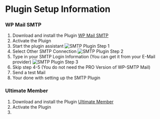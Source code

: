 # Plugin Setup Information

### WP Mail SMTP
1. Download and install the Plugin
[WP Mail SMTP](https://de.wordpress.org/plugins/wp-mail-smtp/) 
2. Activate the Pluign
3. Start the plugin assistant
![SMTP Plugin Step 1](https://arrenberg.app/wp-content/themes/quartiersplattform/assets/sponsoren/aufbruch.svg)
4. Select Other SMTP Connection
![SMTP Plugin Step 2](https://arrenberg.app/wp-content/themes/quartiersplattform/assets/sponsoren/aufbruch.svg)
5. Type in your SMTP Login Information (You can get it from your E-Mail provider)
![SMTP Plugin Step 3](https://arrenberg.app/wp-content/themes/quartiersplattform/assets/sponsoren/aufbruch.svg)
6. Skip step 4-5 (You do not need the PRO Version of WP-SMTP Mail)
7. Send a test Mail
8. Your done with setting up the SMTP Plugin

### Ultimate Member
1. Download and install the Plugin [Ultimate Member](https://de.wordpress.org/plugins/ultimate-member/) 
2. Activate the Plugin
3. 










